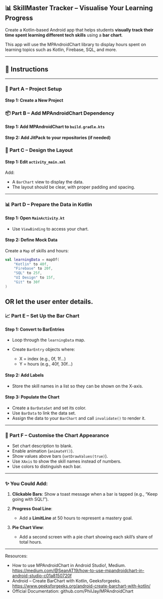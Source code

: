 ## 📊 **SkillMaster Tracker – Visualise Your Learning Progress**


Create a Kotlin-based Android app that helps students **visually track their time spent learning different tech skills** using a **bar chart**.

This app will use the MPAndroidChart library to display hours spent on learning topics such as Kotlin, Firebase, SQL, and more.

---

## 🔧 Instructions

---

### 🧱 **Part A – Project Setup**

#### Step 1: Create a New Project

### 📦 **Part B – Add MPAndroidChart Dependency**

#### Step 1: Add MPAndroidChart to `build.gradle.kts`

#### Step 2: Add JitPack to your repositories (if needed)

### 🧩 **Part C – Design the Layout**

#### Step 1: Edit `activity_main.xml`

Add: 

* A `BarChart` view to display the data.
* The layout should be clear, with proper padding and spacing.

---

### 📊 **Part D – Prepare the Data in Kotlin**

#### Step 1: Open `MainActivity.kt`

* Use `ViewBinding` to access your chart.

#### Step 2: Define Mock Data

Create a `Map` of skills and hours:

```kotlin
val learningData = mapOf(
    "Kotlin" to 40f,
    "Firebase" to 20f,
    "SQL" to 25f,
    "UI Design" to 15f,
    "Git" to 30f
)
```
OR let the user enter details.
---

### 📈 **Part E – Set Up the Bar Chart**

#### Step 1: Convert to BarEntries

* Loop through the `learningData` map.
* Create `BarEntry` objects where:

  * X = index (e.g., 0f, 1f…)
  * Y = hours (e.g., 40f, 30f…)

#### Step 2: Add Labels

* Store the skill names in a list so they can be shown on the X-axis.

#### Step 3: Populate the Chart

* Create a `BarDataSet` and set its color.
* Use `BarData` to link the data set.
* Assign the data to your `BarChart` and call `invalidate()` to render it.

---

### 🎨 **Part F – Customise the Chart Appearance**

* Set chart description to blank.
* Enable animation (`animateY()`).
* Show values above bars (`setDrawValues(true)`).
* Use `XAxis` to show the skill names instead of numbers.
* Use colors to distinguish each bar.

---

### ✨ You Could Add:

1. **Clickable Bars**: Show a toast message when a bar is tapped (e.g., “Keep going with SQL!”).
2. **Progress Goal Line**:

   * Add a **LimitLine** at 50 hours to represent a mastery goal.
3. **Pie Chart View**:

   * Add a second screen with a pie chart showing each skill’s share of total hours.

---

Resources:

- How to use MPAndroidChart in Android Studio!, Medium. https://medium.com/@SeanAT19/how-to-use-mpandroidchart-in-android-studio-c01a8150720f
- Android – Create BarChart with Kotlin, Geeksforgeeks. https://www.geeksforgeeks.org/android-create-barchart-with-kotlin/
- Official Documentation: github.com/PhilJay/MPAndroidChart


